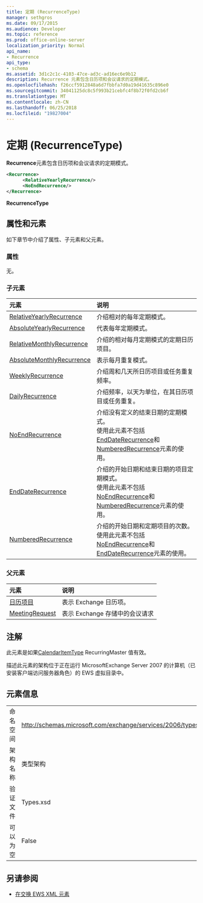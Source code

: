 ```yaml
---
title: 定期 (RecurrenceType)
manager: sethgros
ms.date: 09/17/2015
ms.audience: Developer
ms.topic: reference
ms.prod: office-online-server
localization_priority: Normal
api_name:
- Recurrence
api_type:
- schema
ms.assetid: 3d1c2c1c-4103-47ce-ad3c-ad16ec6e9b12
description: Recurrence 元素包含日历项和会议请求的定期模式。
ms.openlocfilehash: f26ccf5912848a6d7fbbfa7d0a19d41635c896e0
ms.sourcegitcommit: 34041125dc8c5f993b21cebfc4f8b72f0fd2cb6f
ms.translationtype: MT
ms.contentlocale: zh-CN
ms.lasthandoff: 06/25/2018
ms.locfileid: "19827004"
---
```

# <a name="recurrence-recurrencetype"></a>定期 (RecurrenceType)

**Recurrence**元素包含日历项和会议请求的定期模式。 
  
```xml
<Recurrence>
      <RelativeYearlyRecurrence/>
      <NoEndRecurrence/>
</Recurrence>
```

 **RecurrenceType**
## <a name="attributes-and-elements"></a>属性和元素

如下章节中介绍了属性、子元素和父元素。
  
### <a name="attributes"></a>属性

无。
  
### <a name="child-elements"></a>子元素

|**元素**|**说明**|
|:-----|:-----|
|[RelativeYearlyRecurrence](relativeyearlyrecurrence.md) <br/> |介绍相对的每年定期模式。  <br/> |
|[AbsoluteYearlyRecurrence](absoluteyearlyrecurrence.md) <br/> |代表每年定期模式。  <br/> |
|[RelativeMonthlyRecurrence](relativemonthlyrecurrence.md) <br/> |介绍的相对每月定期模式的定期日历项目。  <br/> |
|[AbsoluteMonthlyRecurrence](absolutemonthlyrecurrence.md) <br/> |表示每月重复模式。  <br/> |
|[WeeklyRecurrence](weeklyrecurrence.md) <br/> |介绍周和几天所日历项目或任务重复频率。  <br/> |
|[DailyRecurrence](dailyrecurrence.md) <br/> |介绍频率，以天为单位，在其日历项目或任务重复。  <br/> |
|[NoEndRecurrence](noendrecurrence.md) <br/> |介绍没有定义的结束日期的定期模式。  <br/> 使用此元素不包括[EndDateRecurrence](enddaterecurrence.md)和[NumberedRecurrence](numberedrecurrence.md)元素的使用。  <br/> |
|[EndDateRecurrence](enddaterecurrence.md) <br/> |介绍的开始日期和结束日期的项目定期模式。  <br/> 使用此元素不包括[NoEndRecurrence](noendrecurrence.md)和[NumberedRecurrence](numberedrecurrence.md)元素的使用。  <br/> |
|[NumberedRecurrence](numberedrecurrence.md) <br/> |介绍的开始日期和定期项目的次数。  <br/> 使用此元素不包括[NoEndRecurrence](noendrecurrence.md)和[EndDateRecurrence](enddaterecurrence.md)元素的使用。  <br/> |
   
### <a name="parent-elements"></a>父元素

|**元素**|**说明**|
|:-----|:-----|
|[日历项目](calendaritem.md) <br/> |表示 Exchange 日历项。  <br/> |
|[MeetingRequest](meetingrequest.md) <br/> |表示 Exchange 存储中的会议请求  <br/> |
   
## <a name="remarks"></a>注解

此元素是如果[CalendarItemType](calendaritemtype.md) RecurringMaster 值有效。 
  
描述此元素的架构位于正在运行 MicrosoftExchange Server 2007 的计算机（已安装客户端访问服务器角色）的 EWS 虚拟目录中。
  
## <a name="element-information"></a>元素信息

|||
|:-----|:-----|
|命名空间  <br/> |http://schemas.microsoft.com/exchange/services/2006/types  <br/> |
|架构名称  <br/> |类型架构  <br/> |
|验证文件  <br/> |Types.xsd  <br/> |
|可以为空  <br/> |False  <br/> |
   
## <a name="see-also"></a>另请参阅



- [在交换 EWS XML 元素](ews-xml-elements-in-exchange.md)


